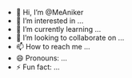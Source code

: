 - 👋 Hi, I’m @MeAniker
- 👀 I’m interested in ...
- 🌱 I’m currently learning ...
- 💞️ I’m looking to collaborate on ...
- 📫 How to reach me ...
- 😄 Pronouns: ...
- ⚡ Fun fact: ...

<!---
MeAniker/MeAniker is a ✨ special ✨ repository because its `README.md` (this file) appears on your GitHub profile.
You can click the Preview link to take a look at your changes.
--->
